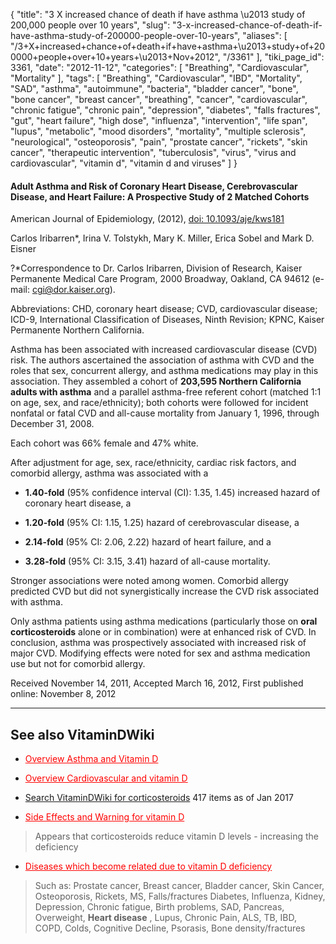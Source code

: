 {
    "title": "3 X increased chance of death if have asthma \u2013 study of 200,000 people over 10 years",
    "slug": "3-x-increased-chance-of-death-if-have-asthma-study-of-200000-people-over-10-years",
    "aliases": [
        "/3+X+increased+chance+of+death+if+have+asthma+\u2013+study+of+200000+people+over+10+years+\u2013+Nov+2012",
        "/3361"
    ],
    "tiki_page_id": 3361,
    "date": "2012-11-12",
    "categories": [
        "Breathing",
        "Cardiovascular",
        "Mortality"
    ],
    "tags": [
        "Breathing",
        "Cardiovascular",
        "IBD",
        "Mortality",
        "SAD",
        "asthma",
        "autoimmune",
        "bacteria",
        "bladder cancer",
        "bone",
        "bone cancer",
        "breast cancer",
        "breathing",
        "cancer",
        "cardiovascular",
        "chronic fatigue",
        "chronic pain",
        "depression",
        "diabetes",
        "falls fractures",
        "gut",
        "heart failure",
        "high dose",
        "influenza",
        "intervention",
        "life span",
        "lupus",
        "metabolic",
        "mood disorders",
        "mortality",
        "multiple sclerosis",
        "neurological",
        "osteoporosis",
        "pain",
        "prostate cancer",
        "rickets",
        "skin cancer",
        "therapeutic intervention",
        "tuberculosis",
        "virus",
        "virus and cardiovascular",
        "vitamin d",
        "vitamin d and viruses"
    ]
}


#### Adult Asthma and Risk of Coronary Heart Disease, Cerebrovascular Disease, and Heart Failure: A Prospective Study of 2 Matched Cohorts

American Journal of Epidemiology, (2012), [doi: 10.1093/aje/kws181](https://doi.org/10.1093/aje/kws181)

Carlos Iribarren*, Irina V. Tolstykh, Mary K. Miller, Erica Sobel and Mark D. Eisner

?*Correspondence to Dr. Carlos Iribarren, Division of Research, Kaiser Permanente Medical Care Program, 2000 Broadway, Oakland, CA 94612 (e-mail: cgi@dor.kaiser.org).

Abbreviations: CHD, coronary heart disease; CVD, cardiovascular disease; ICD-9, International Classification of Diseases, Ninth Revision; KPNC, Kaiser Permanente Northern California.

Asthma has been associated with increased cardiovascular disease (CVD) risk. The authors ascertained the association of asthma with CVD and the roles that sex, concurrent allergy, and asthma medications may play in this association. They assembled a cohort of  **203,595 Northern California adults with asthma**  and a parallel asthma-free referent cohort (matched 1:1 on age, sex, and race/ethnicity); both cohorts were followed for incident nonfatal or fatal CVD and all-cause mortality from January 1, 1996, through December 31, 2008. 

Each cohort was 66% female and 47% white. 

After adjustment for age, sex, race/ethnicity, cardiac risk factors, and comorbid allergy, asthma was associated with a 

*  **1.40-fold**  (95% confidence interval (CI): 1.35, 1.45) increased hazard of coronary heart disease, a 

*  **1.20-fold**  (95% CI: 1.15, 1.25) hazard of cerebrovascular disease, a 

*  **2.14-fold**  (95% CI: 2.06, 2.22) hazard of heart failure, and a 

*  **3.28-fold**  (95% CI: 3.15, 3.41) hazard of all-cause mortality. 

Stronger associations were noted among women. Comorbid allergy predicted CVD but did not synergistically increase the CVD risk associated with asthma. 

Only asthma patients using asthma medications (particularly those on  **oral corticosteroids**  alone or in combination) were at enhanced risk of CVD. In conclusion, asthma was prospectively associated with increased risk of major CVD. Modifying effects were noted for sex and asthma medication use but not for comorbid allergy.

Received November 14, 2011, Accepted March 16, 2012, First published online: November 8, 2012 

---

## See also VitaminDWiki

* <a href="/posts/overview-asthma-and-vitamin-d" style="color: red; text-decoration: underline;" title="This link has an unknown page_id: 1433">Overview Asthma and Vitamin D</a>

* <a href="/posts/overview-cardiovascular-and-vitamin-d" style="color: red; text-decoration: underline;" title="This link has an unknown page_id: 1422">Overview Cardiovascular and vitamin D</a>

* [Search VitaminDWiki for corticosteroids](https://www.google.com/search?hl=en&oe=UTF-8&ie=UTF-8&btnG=Google+Search&googles.x=0&googles.y=0&q=corticosteroids&domains=VitaminDWiki.com&sitesearch=VitaminDWiki.com) 417 items as of Jan 2017

* <a href="/posts/side-effects-and-warning-for-vitamin-d" style="color: red; text-decoration: underline;" title="This link has an unknown page_id: 498">Side Effects and Warning for vitamin D</a>

> Appears that corticosteroids reduce vitamin D levels - increasing the deficiency

* <a href="/posts/diseases-which-become-related-due-to-vitamin-d-deficiency" style="color: red; text-decoration: underline;" title="This link has an unknown page_id: 1817">Diseases which become related due to vitamin D deficiency</a>

> Such as: Prostate cancer, Breast cancer, Bladder cancer, Skin Cancer, Osteoporosis, Rickets, MS, Falls/fractures Diabetes, Influenza, Kidney, Depression, Chronic fatigue, Birth problems, SAD, Pancreas, Overweight,  **Heart disease** , Lupus, Chronic Pain, ALS, TB, IBD, COPD, Colds, Cognitive Decline, Psorasis, Bone density/fractures